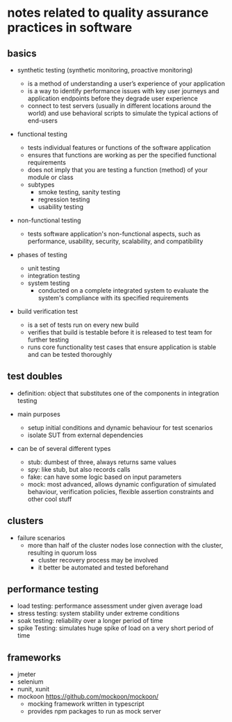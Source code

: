 # notes related to quality assurance practices in software

## basics

- synthetic testing (synthetic monitoring, proactive monitoring)
  - is a method of understanding a user’s experience of your application
  - is a way to identify performance issues with key user journeys and application endpoints before they degrade user experience
  - connect to test servers (usually in different locations around the world) and use behavioral scripts to simulate the typical actions of end-users

- functional testing
  - tests individual features or functions of the software application
  - ensures that functions are working as per the specified functional requirements
  - does not imply that you are testing a function (method) of your module or class
  - subtypes
    - smoke testing, sanity testing
    - regression testing
    - usability testing

- non-functional testing
  - tests software application's non-functional aspects, such as performance, usability, security, scalability, and compatibility

- phases of testing
  - unit testing
  - integration testing
  - system testing 
    - conducted on a complete integrated system to evaluate the system's compliance with its specified requirements

- build verification test
  - is a set of tests run on every new build
  - verifies that build is testable before it is released to test team for further testing
  - runs core functionality test cases that ensure application is stable and can be tested thoroughly


## test doubles

- definition: object that substitutes one of the components in integration testing

- main purposes
  - setup initial conditions and dynamic behaviour for test scenarios
  - isolate SUT from external dependencies

- can be of several different types
  - stub: dumbest of three, always returns same values
  - spy: like stub, but also records calls
  - fake: can have some logic based on input parameters
  - mock: most advanced, allows dynamic configuration of simulated behaviour, verification policies, flexible assertion constraints and other cool stuff


## clusters

- failure scenarios
  - more than half of the cluster nodes lose connection with the cluster, resulting in quorum loss
    - cluster recovery process may be involved
    - it better be automated and tested beforehand


## performance testing

- load testing: performance assessment under given average load
- stress testing: system stability under extreme conditions
- soak testing: reliability over a longer period of time
- spike Testing: simulates huge spike of load on a very short period of time


## frameworks

- jmeter
- selenium
- nunit, xunit
- mockoon https://github.com/mockoon/mockoon/
  - mocking framework written in typescript
  - provides npm packages to run as mock server

